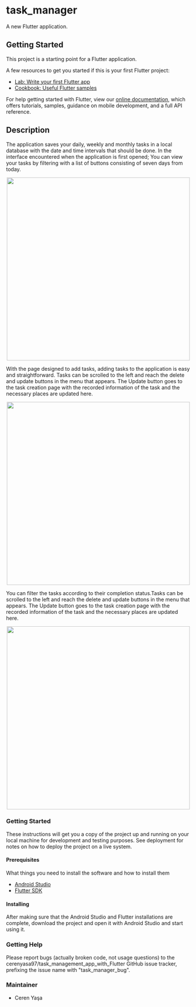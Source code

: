 # task_manager

A new Flutter application.

## Getting Started

This project is a starting point for a Flutter application.

A few resources to get you started if this is your first Flutter project:

- [Lab: Write your first Flutter app](https://flutter.dev/docs/get-started/codelab)
- [Cookbook: Useful Flutter samples](https://flutter.dev/docs/cookbook)

For help getting started with Flutter, view our
[online documentation](https://flutter.dev/docs), which offers tutorials,
samples, guidance on mobile development, and a full API reference.

## Description
The application saves your daily, weekly and monthly tasks in a local database with the date and time intervals that should be done. In the interface encountered when the application is first opened; You can view your tasks by filtering with a list of buttons consisting of seven days from today.

<p align="center">
  <img src = "https://user-images.githubusercontent.com/59059790/108705150-fe8bac80-751d-11eb-9e39-5f70ab3570b7.png" width = "500">
</p>

With the page designed to add tasks, adding tasks to the application is easy and straightforward. Tasks can be scrolled to the left and reach the delete and update buttons in the menu that appears. The Update button goes to the task creation page with the recorded information of the task and the necessary places are updated here.

<p align="center">
  <img src = "https://user-images.githubusercontent.com/59059790/108704743-7dccb080-751d-11eb-8460-44675b8bdc05.png" height = "500">
</p>

You can filter the tasks according to their completion status.Tasks can be scrolled to the left and reach the delete and update buttons in the menu that appears. The Update button goes to the task creation page with the recorded information of the task and the necessary places are updated here.

<p align="center">
  <img src = "https://user-images.githubusercontent.com/59059790/108705674-aef9b080-751e-11eb-8529-8ae9ed6daef7.PNG" height = "500">
</p>

### Getting Started
These instructions will get you a copy of the project up and running on your local machine for development and testing purposes. See deployment for notes on how to deploy the project on a live system.

#### Prerequisites
What things you need to install the software and how to install them
* [Android Studio](https://developer.android.com/studio/install)
* [Flutter SDK](https://flutter.dev/docs/get-started/install)

#### Installing
After making sure that the Android Studio and Flutter installations are complete, download the project and open it with Android Studio and start using it.

### Getting Help
Please report bugs (actually broken code, not usage questions) to the cerenyasa97/task_management_app_with_Flutter GitHub issue tracker, prefixing the issue name with "task_manager_bug".

### Maintainer
* Ceren Yaşa 
